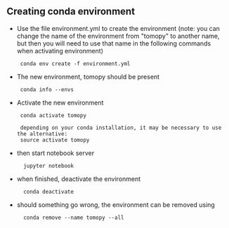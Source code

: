 ## Creating conda environment

 * Use the file environment.yml to create the environment  (note: you can change the name of the environment from "tomopy" to another name, but then you will need to use that name in the following commands when activating environment)

        conda env create -f environment.yml

 * The new environment, tomopy should be present

        conda info --envs

 * Activate the new environment

        conda activate tomopy
        
        depending on your conda installation, it may be necessary to use the alternative:
        source activate tomopy

 * then start notebook server

         jupyter notebook

 * when finished, deactivate the environment

         conda deactivate
 
* should something go wrong, the environment can be removed using

        conda remove --name tomopy --all
